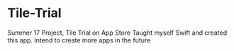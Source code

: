 # Tile-Trial
Summer 17 Project, Tile Trial on App Store
Taught myself Swift and created this app. Intend to create more apps in the future
